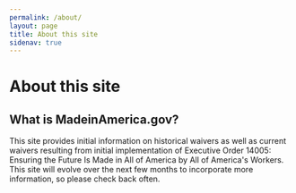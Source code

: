 ```yaml
---
permalink: /about/
layout: page
title: About this site
sidenav: true
---
```


# About this site

## What is MadeinAmerica.gov?

This site provides initial information on historical waivers as well as current waivers resulting from initial implementation of Executive Order 14005: Ensuring the Future Is Made in All of America by All of America's Workers. This site will evolve over the next few months to incorporate more information, so please check back often.
